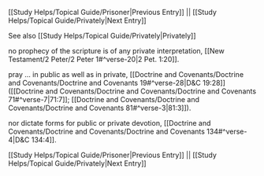 [[Study Helps/Topical Guide/Prisoner|Previous Entry]]  ||  [[Study Helps/Topical Guide/Privately|Next Entry]]

 See also [[Study Helps/Topical Guide/Privately|Privately]]

 no prophecy of the scripture is of any private interpretation, [[New Testament/2 Peter/2 Peter 1#^verse-20|2 Pet. 1:20]].

 pray ... in public as well as in private, [[Doctrine and Covenants/Doctrine and Covenants/Doctrine and Covenants 19#^verse-28|D&C 19:28]] ([[Doctrine and Covenants/Doctrine and Covenants/Doctrine and Covenants 71#^verse-7|71:7]]; [[Doctrine and Covenants/Doctrine and Covenants/Doctrine and Covenants 81#^verse-3|81:3]]).

 nor dictate forms for public or private devotion, [[Doctrine and Covenants/Doctrine and Covenants/Doctrine and Covenants 134#^verse-4|D&C 134:4]].

[[Study Helps/Topical Guide/Prisoner|Previous Entry]]  ||  [[Study Helps/Topical Guide/Privately|Next Entry]]
